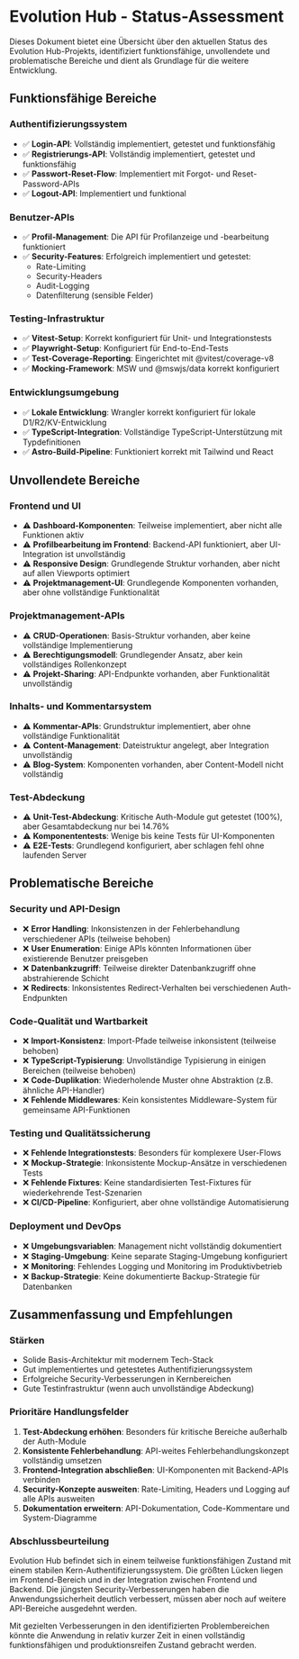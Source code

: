 # Evolution Hub - Status-Assessment

Dieses Dokument bietet eine Übersicht über den aktuellen Status des Evolution Hub-Projekts, identifiziert funktionsfähige, unvollendete und problematische Bereiche und dient als Grundlage für die weitere Entwicklung.

## Funktionsfähige Bereiche

### Authentifizierungssystem
- ✅ **Login-API**: Vollständig implementiert, getestet und funktionsfähig
- ✅ **Registrierungs-API**: Vollständig implementiert, getestet und funktionsfähig
- ✅ **Passwort-Reset-Flow**: Implementiert mit Forgot- und Reset-Password-APIs
- ✅ **Logout-API**: Implementiert und funktional

### Benutzer-APIs
- ✅ **Profil-Management**: Die API für Profilanzeige und -bearbeitung funktioniert
- ✅ **Security-Features**: Erfolgreich implementiert und getestet:
  - Rate-Limiting
  - Security-Headers
  - Audit-Logging
  - Datenfilterung (sensible Felder)

### Testing-Infrastruktur
- ✅ **Vitest-Setup**: Korrekt konfiguriert für Unit- und Integrationstests
- ✅ **Playwright-Setup**: Konfiguriert für End-to-End-Tests
- ✅ **Test-Coverage-Reporting**: Eingerichtet mit @vitest/coverage-v8
- ✅ **Mocking-Framework**: MSW und @mswjs/data korrekt konfiguriert

### Entwicklungsumgebung
- ✅ **Lokale Entwicklung**: Wrangler korrekt konfiguriert für lokale D1/R2/KV-Entwicklung
- ✅ **TypeScript-Integration**: Vollständige TypeScript-Unterstützung mit Typdefinitionen
- ✅ **Astro-Build-Pipeline**: Funktioniert korrekt mit Tailwind und React

## Unvollendete Bereiche

### Frontend und UI
- ⚠️ **Dashboard-Komponenten**: Teilweise implementiert, aber nicht alle Funktionen aktiv
- ⚠️ **Profilbearbeitung im Frontend**: Backend-API funktioniert, aber UI-Integration ist unvollständig
- ⚠️ **Responsive Design**: Grundlegende Struktur vorhanden, aber nicht auf allen Viewports optimiert
- ⚠️ **Projektmanagement-UI**: Grundlegende Komponenten vorhanden, aber ohne vollständige Funktionalität

### Projektmanagement-APIs
- ⚠️ **CRUD-Operationen**: Basis-Struktur vorhanden, aber keine vollständige Implementierung
- ⚠️ **Berechtigungsmodell**: Grundlegender Ansatz, aber kein vollständiges Rollenkonzept
- ⚠️ **Projekt-Sharing**: API-Endpunkte vorhanden, aber Funktionalität unvollständig

### Inhalts- und Kommentarsystem
- ⚠️ **Kommentar-APIs**: Grundstruktur implementiert, aber ohne vollständige Funktionalität
- ⚠️ **Content-Management**: Dateistruktur angelegt, aber Integration unvollständig
- ⚠️ **Blog-System**: Komponenten vorhanden, aber Content-Modell nicht vollständig

### Test-Abdeckung
- ⚠️ **Unit-Test-Abdeckung**: Kritische Auth-Module gut getestet (100%), aber Gesamtabdeckung nur bei 14.76%
- ⚠️ **Komponententests**: Wenige bis keine Tests für UI-Komponenten
- ⚠️ **E2E-Tests**: Grundlegend konfiguriert, aber schlagen fehl ohne laufenden Server

## Problematische Bereiche

### Security und API-Design
- ❌ **Error Handling**: Inkonsistenzen in der Fehlerbehandlung verschiedener APIs (teilweise behoben)
- ❌ **User Enumeration**: Einige APIs könnten Informationen über existierende Benutzer preisgeben
- ❌ **Datenbankzugriff**: Teilweise direkter Datenbankzugriff ohne abstrahierende Schicht
- ❌ **Redirects**: Inkonsistentes Redirect-Verhalten bei verschiedenen Auth-Endpunkten

### Code-Qualität und Wartbarkeit
- ❌ **Import-Konsistenz**: Import-Pfade teilweise inkonsistent (teilweise behoben)
- ❌ **TypeScript-Typisierung**: Unvollständige Typisierung in einigen Bereichen (teilweise behoben)
- ❌ **Code-Duplikation**: Wiederholende Muster ohne Abstraktion (z.B. ähnliche API-Handler)
- ❌ **Fehlende Middlewares**: Kein konsistentes Middleware-System für gemeinsame API-Funktionen

### Testing und Qualitätssicherung
- ❌ **Fehlende Integrationstests**: Besonders für komplexere User-Flows
- ❌ **Mockup-Strategie**: Inkonsistente Mockup-Ansätze in verschiedenen Tests
- ❌ **Fehlende Fixtures**: Keine standardisierten Test-Fixtures für wiederkehrende Test-Szenarien
- ❌ **CI/CD-Pipeline**: Konfiguriert, aber ohne vollständige Automatisierung

### Deployment und DevOps
- ❌ **Umgebungsvariablen**: Management nicht vollständig dokumentiert
- ❌ **Staging-Umgebung**: Keine separate Staging-Umgebung konfiguriert
- ❌ **Monitoring**: Fehlendes Logging und Monitoring im Produktivbetrieb
- ❌ **Backup-Strategie**: Keine dokumentierte Backup-Strategie für Datenbanken

## Zusammenfassung und Empfehlungen

### Stärken
- Solide Basis-Architektur mit modernem Tech-Stack
- Gut implementiertes und getestetes Authentifizierungssystem
- Erfolgreiche Security-Verbesserungen in Kernbereichen
- Gute Testinfrastruktur (wenn auch unvollständige Abdeckung)

### Prioritäre Handlungsfelder
1. **Test-Abdeckung erhöhen**: Besonders für kritische Bereiche außerhalb der Auth-Module
2. **Konsistente Fehlerbehandlung**: API-weites Fehlerbehandlungskonzept vollständig umsetzen
3. **Frontend-Integration abschließen**: UI-Komponenten mit Backend-APIs verbinden
4. **Security-Konzepte ausweiten**: Rate-Limiting, Headers und Logging auf alle APIs ausweiten
5. **Dokumentation erweitern**: API-Dokumentation, Code-Kommentare und System-Diagramme

### Abschlussbeurteilung
Evolution Hub befindet sich in einem teilweise funktionsfähigen Zustand mit einem stabilen Kern-Authentifizierungssystem. Die größten Lücken liegen im Frontend-Bereich und in der Integration zwischen Frontend und Backend. Die jüngsten Security-Verbesserungen haben die Anwendungssicherheit deutlich verbessert, müssen aber noch auf weitere API-Bereiche ausgedehnt werden.

Mit gezielten Verbesserungen in den identifizierten Problembereichen könnte die Anwendung in relativ kurzer Zeit in einen vollständig funktionsfähigen und produktionsreifen Zustand gebracht werden.
